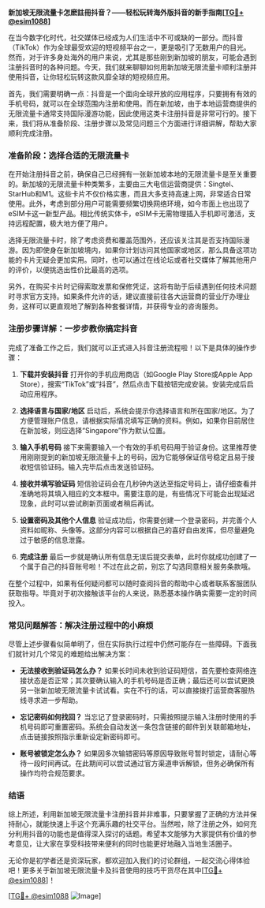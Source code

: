 **新加坡无限流量卡怎麽註冊抖音？——轻松玩转海外版抖音的新手指南[[TG💪+ @esim1088](https://t.me/s/esim1088)]**

在当今数字化时代，社交媒体已经成为人们生活中不可或缺的一部分。而抖音（TikTok）作为全球最受欢迎的短视频平台之一，更是吸引了无数用户的目光。然而，对于许多身处海外的用户来说，尤其是那些刚到新加坡的朋友，可能会遇到注册抖音时的各种问题。今天，我们就来聊聊如何用新加坡无限流量卡顺利注册并使用抖音，让你轻松玩转这款风靡全球的短视频应用。

首先，我们需要明确一点：抖音是一个面向全球开放的应用程序，只要拥有有效的手机号码，就可以在全球范围内注册和使用。而在新加坡，由于本地运营商提供的无限流量卡通常支持国际漫游功能，因此使用这类卡注册抖音是非常可行的。接下来，我们将从准备阶段、注册步骤以及常见问题三个方面进行详细讲解，帮助大家顺利完成注册。

### **准备阶段：选择合适的无限流量卡**

在开始注册抖音之前，确保自己已经拥有一张新加坡本地的无限流量卡是至关重要的。新加坡的无限流量卡种类繁多，主要由三大电信运营商提供：Singtel、StarHub和M1。这些卡片不仅价格实惠，而且大多支持高速上网，非常适合日常使用。此外，考虑到部分用户可能需要频繁切换网络环境，如今市面上也出现了eSIM卡这一新型产品。相比传统实体卡，eSIM卡无需物理插入手机即可激活，支持远程配置，极大地方便了用户。

选择无限流量卡时，除了考虑资费和覆盖范围外，还应该关注其是否支持国际漫游。因为即使身在新加坡境内，如果你计划访问其他国家或地区，那么具备这项功能的卡片无疑会更加实用。同时，也可以通过在线论坛或者社交媒体了解其他用户的评价，以便挑选出性价比最高的选项。

另外，在购买卡片时记得索取发票和保修凭证，这将有助于后续遇到任何技术问题时寻求官方支持。如果条件允许的话，建议直接前往各大运营商的营业厅办理业务，这样可以更直观地了解到各种套餐详情，并获得专业的咨询服务。

### **注册步骤详解：一步步教你搞定抖音**

完成了准备工作之后，我们就可以正式进入抖音注册流程啦！以下是具体的操作步骤：

1. **下载并安装抖音**
   打开你的手机应用商店（如Google Play Store或Apple App Store），搜索“TikTok”或“抖音”，然后点击下载按钮完成安装。安装完成后启动应用程序。

2. **选择语言与国家/地区**
   启动后，系统会提示你选择语言和所在国家/地区。为了方便管理账户信息，请根据实际情况填写正确的资料。例如，如果你目前居住在新加坡，则应选择“Singapore”作为默认位置。

3. **输入手机号码**
   接下来需要输入一个有效的手机号码用于验证身份。这里推荐使用刚刚提到的新加坡无限流量卡上的号码，因为它能够保证信号稳定且易于接收短信验证码。输入完毕后点击发送验证码。

4. **接收并填写验证码**
   短信验证码会在几秒钟内送达至指定号码上，请仔细查看并准确地将其填入相应的文本框中。需要注意的是，有些情况下可能会出现延迟现象，此时可以尝试刷新页面或者稍后再试。

5. **设置密码及其他个人信息**
   验证成功后，你需要创建一个登录密码，并完善个人资料如昵称、头像等。这部分内容可以根据自己的喜好自由发挥，但尽量避免过于敏感的信息泄露。

6. **完成注册**
   最后一步就是确认所有信息无误后提交表单，此时你就成功创建了一个属于自己的抖音账号啦！不过在此之前，别忘了勾选同意相关服务条款哦。

在整个过程中，如果有任何疑问都可以随时查阅抖音的帮助中心或者联系客服团队获取指导。毕竟对于初次接触该平台的人来说，熟悉基本操作确实需要一定的时间投入。

### **常见问题解答：解决注册过程中的小麻烦**

尽管上述步骤看似简单明了，但在实际执行过程中仍然可能存在一些障碍。下面我们就针对几个常见的难题给出解决方案：

- **无法接收到验证码怎么办？**
  如果长时间未收到验证码短信，首先要检查网络连接状态是否正常；其次要确认输入的手机号码是否正确；最后还可以尝试更换另一张新加坡无限流量卡试试看。实在不行的话，可以直接拨打运营商客服热线寻求进一步帮助。

- **忘记密码如何找回？**
  当忘记了登录密码时，只需按照提示输入注册时使用的手机号码即可重置密码。系统会自动发送一条包含链接的邮件到关联邮箱地址，点击链接按照指示重新设定新密码即可。

- **账号被锁定怎么办？**
  如果因多次输错密码等原因导致账号暂时锁定，请耐心等待一段时间再试。在此期间可以尝试通过官方渠道申诉解锁，但务必确保所有操作均符合规范要求。

### **结语**

综上所述，利用新加坡无限流量卡注册抖音并非难事，只要掌握了正确的方法并保持耐心，就能快速上手这个充满乐趣的社交平台。当然啦，除了注册之外，如何充分利用抖音的功能也是值得深入探讨的话题。希望本文能够为大家提供有价值的参考意见，让大家在享受科技带来便利的同时也能更好地融入当地生活圈子。

无论你是初学者还是资深玩家，都欢迎加入我们的讨论群组，一起交流心得体验吧！更多关于新加坡无限流量卡及抖音使用的技巧干货尽在其中[[TG💪+ @esim1088](https://t.me/s/esim1088)]！

[[TG💪+ @esim1088](https://t.me/s/esim1088) ![Image](https://i.postimg.cc/4NQfJmqS/Snipaste-2025-05-13-00-14-12.png)]
